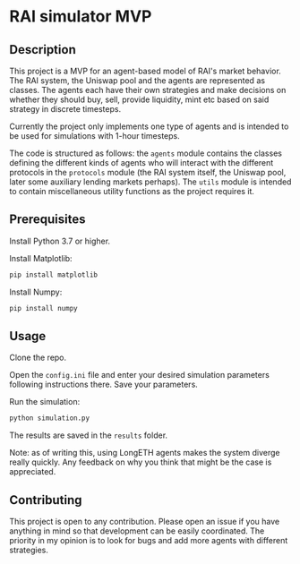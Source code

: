 # RAI simulator MVP

## Description

This project is a MVP for an agent-based model of RAI's market behavior. The RAI system, the Uniswap pool and the agents are represented as classes. The agents each have their own strategies and make decisions on whether they should buy, sell, provide liquidity, mint etc based on said strategy in discrete timesteps.

Currently the project only implements one type of agents and is intended to be used for simulations with 1-hour timesteps.

The code is structured as follows: the ``agents`` module contains the classes defining the different kinds of agents who will interact with the different protocols in the ``protocols`` module (the RAI system itself, the Uniswap pool, later some auxiliary lending markets perhaps). The ``utils`` module is intended to contain miscellaneous utility functions as the project requires it.

## Prerequisites

Install Python 3.7 or higher.

Install Matplotlib:

```bash
pip install matplotlib
```

Install Numpy:

```bash
pip install numpy
```

## Usage

Clone the repo.

Open the ``config.ini`` file and enter your desired simulation parameters following instructions there. Save your parameters.

Run the simulation:

```bash
python simulation.py
```

The results are saved in the ``results`` folder.

Note: as of writing this, using LongETH agents makes the system diverge really quickly. Any feedback on why you think that might be the case is appreciated.

## Contributing

This project is open to any contribution. Please open an issue if you have anything in mind so that development can be easily coordinated. The priority in my opinion is to look for bugs and add more agents with different strategies.

